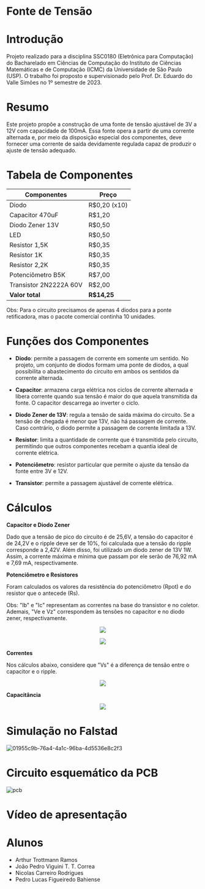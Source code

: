 # Fonte de Tensão

# Introdução
Projeto realizado para a disciplina SSC0180 (Eletrônica para Computação) do Bacharelado em Ciências de Computação do Instituto de Ciências Matemáticas e de Computação (ICMC) da Universidade de São Paulo (USP). O trabalho foi proposto e supervisionado pelo Prof. Dr. Eduardo do Valle Simões no 1º semestre de 2023.

# Resumo
Este projeto propõe a construção de uma fonte de tensão ajustável de 3V a 12V com capacidade de 100mA. Essa fonte opera a partir de uma corrente alternada e, por meio da disposição especial dos componentes, deve fornecer uma corrente de saída devidamente regulada capaz de produzir o ajuste de tensão adequado.

# Tabela de Componentes
| Componentes  | Preço |
| ------------- | ------------- |
| Diodo  | R$0,20 (x10)  |
| Capacitor 470uF  | R$1,20  |
| Diodo Zener 13V | R$0,50  |
| LED  | R$0,50  |
| Resistor 1,5K  | R$0,35 |
| Resistor 1K  | R$0,35 |
| Resistor 2,2K  | R$0,35 |
| Potenciômetro B5K  | R$7,00  |
| Transistor 2N2222A 60V | R$2,00  |
| **Valor total**  | **R$14,25** |

Obs: Para o circuito precisamos de apenas 4 diodos para a ponte retificadora, mas o pacote comercial continha 10 unidades.
# Funções dos Componentes
* **Diodo**: permite a passagem de corrente em somente um sentido. No projeto, um conjunto de diodos formam uma ponte de diodos, a qual possibilita o abastecimento do circuito em ambos os sentidos da corrente alternada.

* **Capacitor**: armazena carga elétrica nos ciclos de corrente alternada e libera corrente quando sua tensão é maior do que aquela transmitida da fonte. O capacitor descarrega ao inverter o ciclo.
  
* **Diodo Zener de 13V**: regula a tensão de saída máxima do circuito. Se a tensão de chegada é menor que 13V, não há passagem de corrente. Caso contrário, o diodo permite a passagem de corrente limitada a 13V.
  
* **Resistor**: limita a quantidade de corrente que é transmitida pelo circuito, permitindo que outros componentes recebam a quantia ideal de corrente elétrica.
  
* **Potenciômetro**: resistor particular que permite o ajuste da tensão da fonte entre 3V e 12V.
  
* **Transistor**: permite a passagem ajustável de corrente elétrica.
# Cálculos
**Capacitor e Diodo Zener**

Dado que a tensão de pico do circuito é de 25,6V, a tensão do capacitor é de 24,2V e o ripple deve ser de 10%, foi calculada que a tensão do ripple corresponde a 2,42V. Além disso, foi utilizado um diodo zener de 13V 1W. Assim, a corrente máxima e mínima que passam por ele serão de 76,92 mA e 7,69 mA, respectivamente.

**Potenciômetro e Resistores**

Foram calculados os valores da resistência do potenciômetro (Rpot) e do resistor que o antecede (Rs).

Obs: "Ib" e "Ic" representam as correntes na base do transistor e no coletor. Ademais, "Ve e Vz" correspondem às tensões no capacitor e no diodo zener, respectivamente.

<p align="center">
  <img src="https://github.com/PLFigueiredo/Fonte-de-Tensao/assets/128514344/975113df-1f04-4c95-b689-f583cc09b7be"/>
</p>

<p align="center">
  <img src="https://github.com/PLFigueiredo/Fonte-de-Tensao/assets/128514344/d0929ef2-12a6-441b-b213-b5d99e56a656"/>
</p>

**Correntes**

Nos cálculos abaixo, considere que "Vs" é a diferença de tensão entre o capacitor e o ripple.

<p align="center">
  <img src="https://github.com/PLFigueiredo/Fonte-de-Tensao/assets/128514344/e538a36a-3e9e-489c-b263-d340486bc7f9"/>
</p>

**Capacitância**

<p align="center">
  <img src="https://github.com/PLFigueiredo/Fonte-de-Tensao/assets/128514344/97c132fc-5192-4469-bf4c-1b93144b9eea"/>
</p>

# Simulação no Falstad
![01955c9b-76a4-4a1c-96ba-4d5536e8c2f3](https://github.com/PLFigueiredo/Fonte-de-Tensao/assets/70961838/38ebda06-35dd-4e35-afec-c97e99d3a937)
# Circuito esquemático da PCB
![pcb](https://github.com/PLFigueiredo/Fonte-de-Tensao/assets/128514344/d83599ce-7a73-4500-a1d4-157d7fa05e45)

# Vídeo de apresentação

# Alunos
- Arthur Trottmann Ramos
- João Pedro Viguini T. T. Correa
- Nicolas Carreiro Rodrigues
- Pedro Lucas Figueiredo Bahiense



